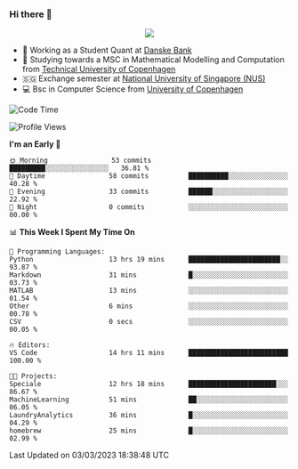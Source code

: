 ### Hi there 👋

<p align="center">
  <img src="https://media4.giphy.com/media/3ohzdKy5Z8TChSDuiA/giphy.gif?cid=ecf05e47r69cojk56gup9q8mep9liy48s94dn2uxsfh6fv39&rid=giphy.gif&ct=g" />
</p>

* 🏦 Working as a Student Quant at [Danske Bank](https://danskebank.dk)
* 🧮 Studying towards a MSC in Mathematical Modelling and Computation from [Technical University of Copenhagen](https://www.dtu.dk)
* 🇸🇬 Exchange semester at [National University of Singapore (NUS)](https://www.nus.edu.sg)
* 💻 Bsc in Computer Science from [University of Copenhagen](https://www.ku.dk/english/)


<!--START_SECTION:waka-->
![Code Time](http://img.shields.io/badge/Code%20Time-152%20hrs%2048%20mins-blue)

![Profile Views](http://img.shields.io/badge/Profile%20Views-1-blue)

**I'm an Early 🐤** 

```text
🌞 Morning                53 commits          █████████░░░░░░░░░░░░░░░░   36.81 % 
🌆 Daytime                58 commits          ██████████░░░░░░░░░░░░░░░   40.28 % 
🌃 Evening                33 commits          ██████░░░░░░░░░░░░░░░░░░░   22.92 % 
🌙 Night                  0 commits           ░░░░░░░░░░░░░░░░░░░░░░░░░   00.00 % 
```


📊 **This Week I Spent My Time On** 

```text
💬 Programming Languages: 
Python                   13 hrs 19 mins      ███████████████████████░░   93.87 % 
Markdown                 31 mins             █░░░░░░░░░░░░░░░░░░░░░░░░   03.73 % 
MATLAB                   13 mins             ░░░░░░░░░░░░░░░░░░░░░░░░░   01.54 % 
Other                    6 mins              ░░░░░░░░░░░░░░░░░░░░░░░░░   00.78 % 
CSV                      0 secs              ░░░░░░░░░░░░░░░░░░░░░░░░░   00.05 % 

🔥 Editors: 
VS Code                  14 hrs 11 mins      █████████████████████████   100.00 % 

🐱‍💻 Projects: 
Speciale                 12 hrs 18 mins      ██████████████████████░░░   86.67 % 
MachineLearning          51 mins             ██░░░░░░░░░░░░░░░░░░░░░░░   06.05 % 
LaundryAnalytics         36 mins             █░░░░░░░░░░░░░░░░░░░░░░░░   04.29 % 
homebrew                 25 mins             █░░░░░░░░░░░░░░░░░░░░░░░░   02.99 % 
```


 Last Updated on 03/03/2023 18:38:48 UTC
<!--END_SECTION:waka-->
